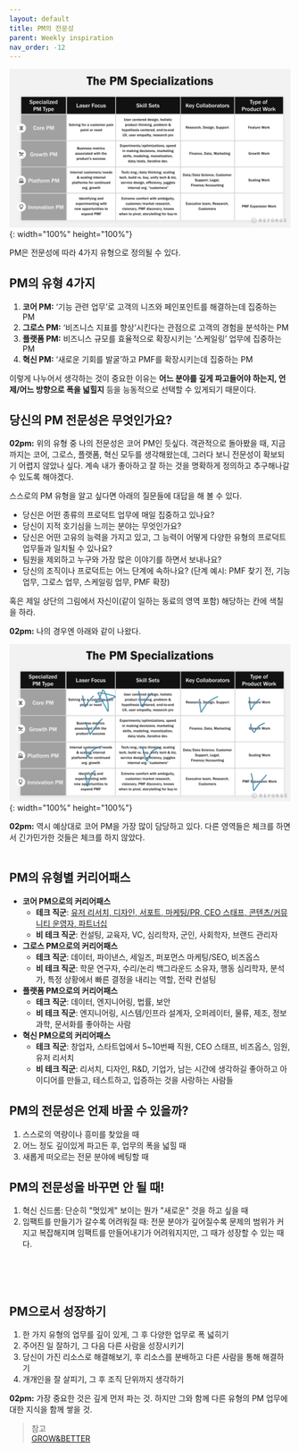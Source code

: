 ```yaml
---
layout: default
title: PM의 전문성
parent: Weekly inspiration
nav_order: -12
---
```


 
![PM은 코어 피엠, 스로스 피엠, 플랫폼 피엠, 이노베이션 피엠으로 나뉘고 그들 별로 스킬셋이나 추구하는 것이 다르다](../../assets/images/posts/PM_specializations.png){: width="100%" height="100%"}



PM은 전문성에 따라 4가지 유형으로 정의될 수 있다.

## PM의 유형 4가지

1.  **코어 PM:** ‘기능 관련 업무’로 고객의 니즈와 페인포인트를 해결하는데 집중하는 PM
2.  **그로스 PM:** ‘비즈니스 지표를 향상’시킨다는 관점으로 고객의 경험을 분석하는 PM
3.  **플랫폼 PM:** 비즈니스 규모를 효율적으로 확장시키는 ‘스케일링’ 업무에 집중하는 PM
4.  **혁신 PM:** ‘새로운 기회를 발굴’하고 PMF를 확장시키는데 집중하는 PM


이렇게 나누어서 생각하는 것이 중요한 이유는 **어느 분야를 깊게 파고들어야 하는지, 언제/어느 방향으로 폭을 넓힐지** 등을 능동적으로 선택할 수 있게되기 때문이다.


## 당신의 PM 전문성은 무엇인가요?

**02pm:** 위의 유형 중 나의 전문성은 코어 PM인 듯싶다. 객관적으로 돌아봤을 때, 지금까지는 코어, 그로스, 플랫폼, 혁신 모두를 생각해왔는데, 그러다 보니 전문성이 확보되기 어렵지 않았나 싶다. 계속 내가 좋아하고 잘 하는 것을 명확하게 정의하고 추구해나갈 수 있도록 해야겠다.

스스로의 PM 유형을 알고 싶다면 아래의 질문들에 대답을 해 볼 수 있다.
- 당신은 어떤 종류의 프로덕트 업무에 매일 집중하고 있나요?
- 당신이 지적 호기심을 느끼는 분야는 무엇인가요?
- 당신은 어떤 고유의 능력을 가지고 있고, 그 능력이 어떻게 다양한 유형의 프로덕트 업무들과 일치될 수 있나요?
- 팀원을 제외하고 누구와 가장 많은 이야기를 하면서 보내나요?
- 당신의 조직이나 프로덕트는 어느 단계에 속하나요? (단계 예시: PMF 찾기 전, 기능 업무, 그로스 업무, 스케일링 업무, PMF 확장)


혹은 제일 상단의 그림에서 자신이(같이 일하는 동료의 영역 포함) 해당하는 칸에 색칠을 하라. 

**02pm:** 나의 경우엔 아래와 같이 나왔다.


![코어 PM의 칸에 가장 많이 칠해진 나의 영역](../../assets/images/posts/20220715_PMsSpecializationMyCase.png){: width="100%" height="100%"}


**02pm:** 역시 예상대로 코어 PM을 가장 많이 담당하고 있다. 다른 영역들은 체크를 하면서 긴가민가한 것들은 체크를 하지 않았다.
<br>
<br>
## PM의 유형별 커리어패스
-   **코어 PM으로의 커리어패스**
    -   **테크 직군**: <u>유저 리서치, 디자인, 서포트, 마케팅/PR, CEO 스태프, 콘텐츠/커뮤니티 운영자, 파트너십</u>
    -   **비 테크 직군**: 컨설팅, 교육자, VC, 심리학자, 군인, 사회학자, 브랜드 관리자
-   **그로스 PM으로의 커리어패스**
    -   **테크 직군**: 데이터, 파이낸스, 세일즈, 퍼포먼스 마케팅/SEO, 비즈옵스
    -   **비 테크 직군**: 학문 연구자, 수리/논리 백그라운드 소유자, 행동 심리학자, 분석가, 특정 상황에서 빠른 결정을 내리는 역할, 전략 컨설팅
-   **플랫폼 PM으로의 커리어패스**
    -   **테크 직군**: 데이터, 엔지니어링, 법률, 보안
    -   **비 테크 직군**: 엔지니어링, 시스템/인프라 설계자, 오퍼레이터, 물류, 제조, 정보 과학, 문서화를 좋아하는 사람
-   **혁신 PM으로의 커리어패스**
    -   **테크 직군**: 창업자, 스타트업에서 5~10번째 직원, CEO 스태프, 비즈옵스, 임원, 유저 리서치
    -   **비 테크 직군**: 리서치, 디자인, R&D, 기업가, 남는 시간에 생각하길 좋아하고 아이디어를 만들고, 테스트하고, 입증하는 것을 사랑하는 사람들


## PM의 전문성은 언제 바꿀 수 있을까?
1. 스스로의 역량이나 흥미를 찾았을 때
2. 어느 정도 깊이있게 파고든 후, 업무의 폭을 넓힐 때
3. 새롭게 떠오르는 전문 분야에 베팅할 때


## PM의 전문성을 바꾸면 안 될 때!
1. 혁신 신드롬: 단순히 "멋있게" 보이는 뭔가 "새로운" 것을 하고 싶을 때
2. 임팩트를 만들기가 갈수록 어려워질 때: 전문 분야가 깊어질수록 문제의 범위가 커지고 복잡해지며 임팩트를 만들어내기가 어려워지지만, 그 때가 성장할 수 있는 때다.
<br>
<br>
<br>

## PM으로서 성장하기
1. 한 가지 유형의 업무를 깊이 있게, 그 후 다양한 업무로 폭 넓히기
2. 주어진 일 잘하기, 그 다음 다른 사람을 성장시키기
3. 당신이 가진 리소스로 해결해보기, 후 리소스를 분배하고 다른 사람을 통해 해결하기
4. 개개인을 잘 살피기, 그 후 조직 단위까지 생각하기

**02pm:** 가장 중요한 것은 깊게 먼저 파는 것. 하지만 그와 함께 다른 유형의 PM 업무에 대한 지식을 함께 쌓을 것.



> 참고<br>
> [GROW&BETTER](https://growandbetter.com/2021/12/23/how-to-navigate-product-management-specializations/?fbclid=IwAR0q3ZhUIFu5D8ifyVmmEKJQCAFSywQW_B6T16lhel55OVIOJeJioDTGEKI)
